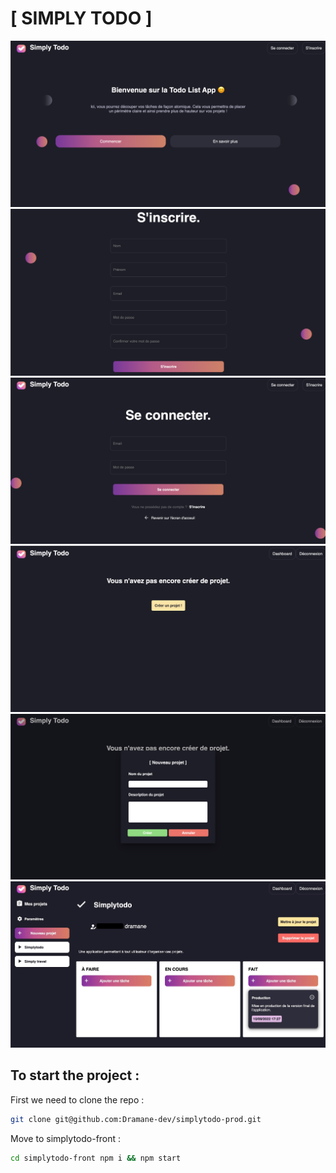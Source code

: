 # [ SIMPLY TODO ]

![alt text](https://github.com/Dramane-dev/simplytodo-prod/blob/prod/app-screens/home.png?raw=true)
![alt text](https://github.com/Dramane-dev/simplytodo-prod/blob/prod/app-screens/signup.png?raw=true)
![alt text](https://github.com/Dramane-dev/simplytodo-prod/blob/prod/app-screens/signin.png?raw=true)
![alt text](https://github.com/Dramane-dev/simplytodo-prod/blob/prod/app-screens/no-project.png?raw=true)
![alt text](https://github.com/Dramane-dev/simplytodo-prod/blob/prod/app-screens/new-project.png?raw=true)
![alt text](https://github.com/Dramane-dev/simplytodo-prod/blob/prod/app-screens/board.jpg?raw=true)

## To start the project :

First we need to clone the repo : 

```bash
git clone git@github.com:Dramane-dev/simplytodo-prod.git
```

Move to simplytodo-front :

```bash
cd simplytodo-front npm i && npm start
```
